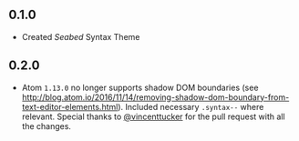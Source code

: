 ## 0.1.0
- Created *Seabed* Syntax Theme

## 0.2.0
- Atom `1.13.0` no longer supports shadow DOM boundaries (see http://blog.atom.io/2016/11/14/removing-shadow-dom-boundary-from-text-editor-elements.html). Included necessary `.syntax--` where relevant. Special thanks to [@vincenttucker](https://github.com/vincenttucker) for the pull request with all the changes.
